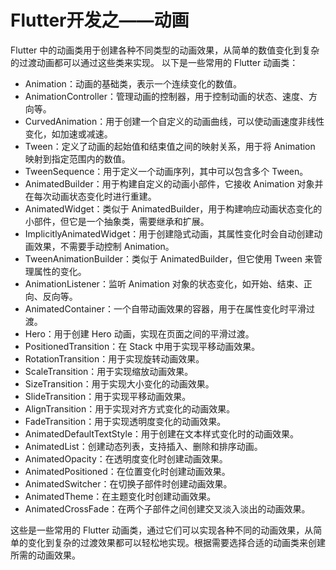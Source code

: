 # Flutter开发之——动画

Flutter 中的动画类用于创建各种不同类型的动画效果，从简单的数值变化到复杂的过渡动画都可以通过这些类来实现。
以下是一些常用的 Flutter 动画类：

- Animation：动画的基础类，表示一个连续变化的数值。
- AnimationController：管理动画的控制器，用于控制动画的状态、速度、方向等。
- CurvedAnimation：用于创建一个自定义的动画曲线，可以使动画速度非线性变化，如加速或减速。
- Tween：定义了动画的起始值和结束值之间的映射关系，用于将 Animation 映射到指定范围内的数值。
- TweenSequence：用于定义一个动画序列，其中可以包含多个 Tween。
- AnimatedBuilder：用于构建自定义的动画小部件，它接收 Animation 对象并在每次动画状态变化时进行重建。
- AnimatedWidget：类似于 AnimatedBuilder，用于构建响应动画状态变化的小部件，但它是一个抽象类，需要继承和扩展。
- ImplicitlyAnimatedWidget：用于创建隐式动画，其属性变化时会自动创建动画效果，不需要手动控制 Animation。
- TweenAnimationBuilder：类似于 AnimatedBuilder，但它使用 Tween 来管理属性的变化。
- AnimationListener：监听 Animation 对象的状态变化，如开始、结束、正向、反向等。
- AnimatedContainer：一个自带动画效果的容器，用于在属性变化时平滑过渡。
- Hero：用于创建 Hero 动画，实现在页面之间的平滑过渡。
- PositionedTransition：在 Stack 中用于实现平移动画效果。
- RotationTransition：用于实现旋转动画效果。
- ScaleTransition：用于实现缩放动画效果。
- SizeTransition：用于实现大小变化的动画效果。
- SlideTransition：用于实现平移动画效果。
- AlignTransition：用于实现对齐方式变化的动画效果。
- FadeTransition：用于实现透明度变化的动画效果。
- AnimatedDefaultTextStyle：用于创建在文本样式变化时的动画效果。
- AnimatedList：创建动态列表，支持插入、删除和排序动画。
- AnimatedOpacity：在透明度变化时创建动画效果。
- AnimatedPositioned：在位置变化时创建动画效果。
- AnimatedSwitcher：在切换子部件时创建动画效果。
- AnimatedTheme：在主题变化时创建动画效果。
- AnimatedCrossFade：在两个子部件之间创建交叉淡入淡出的动画效果。

这些是一些常用的 Flutter 动画类，通过它们可以实现各种不同的动画效果，从简单的变化到复杂的过渡效果都可以轻松地实现。根据需要选择合适的动画类来创建所需的动画效果。
